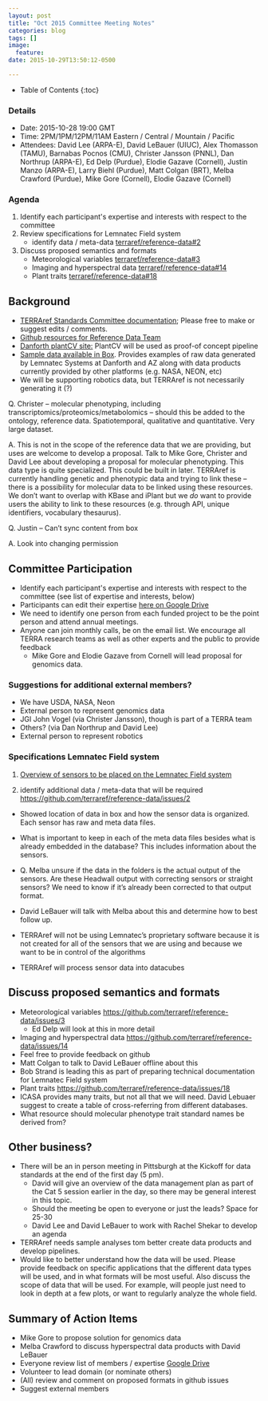 ```yaml
---
layout: post
title: "Oct 2015 Committee Meeting Notes"
categories: blog
tags: []
image: 
  feature: 
date: 2015-10-29T13:50:12-0500

---
```



* Table of Contents
{:toc}

### Details

* Date: 2015-10-28 19:00 GMT
* Time: 2PM/1PM/12PM/11AM Eastern / Central / Mountain / Pacific
* Attendees: David Lee (ARPA-E), David LeBauer (UIUC), Alex Thomasson (TAMU), Barnabas Pocnos (CMU), Christer Jansson (PNNL), Dan Northrup (ARPA-E), Ed Delp (Purdue), Elodie Gazave (Cornell), Justin Manzo (ARPA-E), Larry Biehl (Purdue), Matt Colgan (BRT), Melba Crawford (Purdue), Mike Gore (Cornell), Elodie Gazave (Cornell)
 
### Agenda

1. Identify each participant's expertise and interests with respect to the committee
2. Review specifications for Lemnatec Field system
   * identify data / meta-data [terraref/reference-data#2](https://github.com/terraref/reference-data/issues/2)
3. Discuss proposed semantics and formats  
    * Meteorological variables [terraref/reference-data#3](https://github.com/terraref/reference-data/issues/3)
    * Imaging and hyperspectral data [terraref/reference-data#14](https://github.com/terraref/reference-data/issues/14)
    * Plant traits [terraref/reference-data#18](https://github.com/terraref/reference-data/issues/18)
    
    
## Background

  * [TERRAref Standards Committee documentation](https://dlebauer.gitbooks.io/terraref-documentation/content/data_standards_committee.html); Please free to make or suggest edits / comments.
  * [Github resources for Reference Data Team](https://github.com/terraref/reference-data)
  * [Danforth plantCV site:](http://plantcv.danforthcenter.org/) PlantCV will be used as proof-of concept pipeline 
  * [Sample data available in Box](https://uofi.box.com/terraref-sample-data). Provides examples of raw data generated by Lemnatec Systems at Danforth and AZ along with data products currently provided by other platforms (e.g. NASA, NEON, etc)
* We will be supporting robotics data, but TERRAref is not necessarily generating it (?)

Q. Christer – molecular phenotyping, including transcriptomics/proteomics/metabolomics – should this be added to the ontology, reference data.  Spatiotemporal, qualitative and quantitative.  Very large dataset.

A. This is not in the scope of the reference data that we are providing, but uses are welcome to develop a proposal.  Talk to Mike Gore, Christer and David Lee about developing a proposal for molecular phenotyping.  This data type is quite specialized.  This could be built in later. TERRAref is currently handling genetic and phenotypic data and trying to link these – there is a possibility for molecular data to be linked using these resources. We don’t want to overlap with KBase and iPlant but we _do_ want to provide users the ability to link to these resources (e.g. through API, unique identifiers, vocabulary thesaurus).  

Q. Justin – Can’t sync content from box

A. Look into changing permission

## Committee Participation

* Identify each participant's expertise and interests with respect to the committee (see list of expertise and interests, below)
 * Participants can edit their expertise [here on Google Drive](https://docs.google.com/spreadsheets/d/14Z-Y2MmVy94X561VJdecBSu577VQ4H6G65gh8p_pkD4/edit?usp=sharing)
  * We need to identify one person from each funded project to be the point person and attend annual meetings.
* Anyone can join monthly calls, be on the email list. We encourage all TERRA research teams as well as other experts and the public to provide feedback  
    * Mike Gore and Elodie Gazave from Cornell will lead proposal for genomics data.

### Suggestions for additional external members?

* We have USDA, NASA, Neon
* External person to represent genomics data
* JGI John Vogel (via Christer Jansson), though is part of a TERRA team
* Others? (via Dan Northrup and David Lee)
* External person to represent robotics

### Specifications Lemnatec Field system


1. [Overview of sensors to be placed on the Lemnatec Field system](/articles/2015-10-26-lemnatec-scanalyzer-field-sensors/)


2.	identify additional data / meta-data that will be required  https://github.com/terraref/reference-data/issues/2
  * Showed location of data in box and how the sensor data is organized.  Each sensor has raw and meta data files.
  * What is important to keep in each of the meta data files besides what is already embedded in the database?  This includes information about the sensors.

* Q. Melba unsure if the data in the folders is the actual output of the sensors.  Are these Headwall output with correcting sensors or straight sensors?  We need to know if it’s already been corrected to that output format.
* David LeBauer will talk with Melba about this and determine how to best follow up.
* TERRAref will not be using Lemnatec’s proprietary software because it is not created for all of the sensors that we are using and because we want to be in control of the algorithms
* TERRAref will process sensor data into datacubes

## Discuss proposed semantics and formats

* Meteorological variables https://github.com/terraref/reference-data/issues/3
  * Ed Delp will look at this in more detail
* 	Imaging and hyperspectral data https://github.com/terraref/reference-data/issues/14
  * Feel free to provide feedback on github
  * Matt Colgan to talk to David LeBauer offline about this
  * Bob Strand is leading this as part of preparing technical documentation for Lemnatec Field system
*	Plant traits https://github.com/terraref/reference-data/issues/18
   * ICASA provides many traits, but not all that we will need.  David Lebuaer suggest to create a table of cross-referring from different databases.
   * What resource should molecular phenotype trait standard names be derived from?

## Other business?

* There will be an in person meeting in Pittsburgh at the Kickoff for data standards at the end of the first day (5 pm).
  * David will give an overview of the data management plan as part of the Cat 5 session earlier in the day, so there may be general interest in this topic.
  * Should the meeting be open to everyone or just the leads?  Space for 25-30
  * David Lee and David LeBauer to work with Rachel Shekar to develop an agenda
* TERRAref needs sample analyses tom better create data products and develop pipelines.
* Would like to better understand how the data will be used.  Please provide feedback on specific applications that the different data types will be used, and in what formats will be most useful.  Also discuss the scope of data that will be used.  For example, will people just need to look in depth at a few plots, or want to regularly analyze the whole field.

## Summary of Action Items

* Mike Gore to propose solution for genomics data
* Melba Crawford to discuss hyperspectral data products with David LeBauer
* Everyone review list of members / expertise [Google Drive](https://docs.google.com/spreadsheets/d/14Z-Y2MmVy94X561VJdecBSu577VQ4H6G65gh8p_pkD4/edit?usp=sharing)
* Volunteer to lead domain (or nominate others)
* (All) review and comment on proposed formats in github issues
* Suggest external members